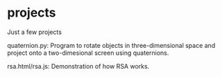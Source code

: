 # projects
Just a few projects

quaternion.py: Program to rotate objects in three-dimensional space and project onto a two-dimesional screen using quaternions.

rsa.html/rsa.js: Demonstration of how RSA works.
